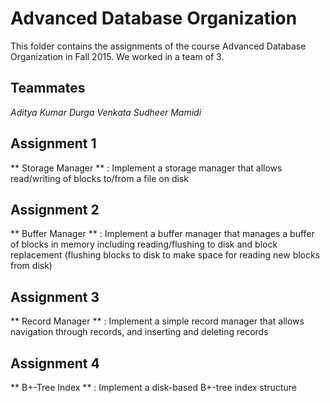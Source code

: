 # Advanced Database Organization

This folder contains the assignments of the course Advanced Database Organization in Fall 2015. We worked in a team of 3.

## Teammates
*Aditya Kumar*
*Durga Venkata Sudheer Mamidi*

## Assignment 1 
** Storage Manager ** : Implement a storage manager that allows read/writing of blocks to/from a file on disk

## Assignment 2
** Buffer Manager ** : Implement a buffer manager that manages a buffer of blocks in memory including reading/flushing to disk and block replacement (flushing blocks to disk to make space for reading new blocks from disk)

## Assignment 3 
** Record Manager ** : Implement a simple record manager that allows navigation through records, and inserting and deleting records

## Assignment 4 
** B+-Tree Index ** : Implement a disk-based B+-tree index structure